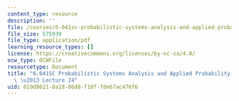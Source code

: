 ```yaml
---
content_type: resource
description: ''
file: /courses/6-041sc-probabilistic-systems-analysis-and-applied-probability-fall-2013/019d86218a1886d8f18ffde67ac476f6_MIT6_041SCF13_lec24_300k.pdf
file_size: 575939
file_type: application/pdf
learning_resource_types: []
license: https://creativecommons.org/licenses/by-nc-sa/4.0/
ocw_type: OCWFile
resourcetype: Document
title: "6.041SC Probabilistic Systems Analysis and Applied Probability, Fall 2013Transcript\
  \ \u2013 Lecture 24"
uid: 019d8621-8a18-86d8-f18f-fde67ac476f6
---
```

